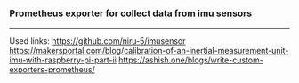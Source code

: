### Prometheus exporter for collect data from imu sensors

___

Used links:
https://github.com/niru-5/imusensor
https://makersportal.com/blog/calibration-of-an-inertial-measurement-unit-imu-with-raspberry-pi-part-ii
https://ashish.one/blogs/write-custom-exporters-prometheus/
